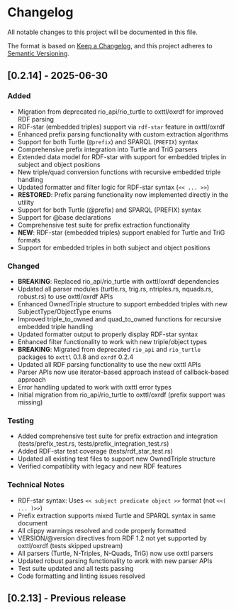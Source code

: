 # Changelog

All notable changes to this project will be documented in this file.

The format is based on [Keep a Changelog](https://keepachangelog.com/en/1.0.0/),
and this project adheres to [Semantic Versioning](https://semver.org/spec/v2.0.0.html).

## [0.2.14] - 2025-06-30

### Added
- Migration from deprecated rio_api/rio_turtle to oxttl/oxrdf for improved RDF parsing
- RDF-star (embedded triples) support via `rdf-star` feature in oxttl/oxrdf
- Enhanced prefix parsing functionality with custom extraction algorithms
- Support for both Turtle (`@prefix`) and SPARQL (`PREFIX`) syntax
- Comprehensive prefix integration into Turtle and TriG parsers
- Extended data model for RDF-star with support for embedded triples in subject and object positions
- New triple/quad conversion functions with recursive embedded triple handling
- Updated formatter and filter logic for RDF-star syntax (`<< ... >>`)
- **RESTORED**: Prefix parsing functionality now implemented directly in the utility
- Support for both Turtle (@prefix) and SPARQL (PREFIX) syntax
- Support for @base declarations
- Comprehensive test suite for prefix extraction functionality
- **NEW**: RDF-star (embedded triples) support enabled for Turtle and TriG formats
- Support for embedded triples in both subject and object positions

### Changed
- **BREAKING**: Replaced rio_api/rio_turtle with oxttl/oxrdf dependencies  
- Updated all parser modules (turtle.rs, trig.rs, ntriples.rs, nquads.rs, robust.rs) to use oxttl/oxrdf APIs
- Enhanced OwnedTriple structure to support embedded triples with new SubjectType/ObjectType enums
- Improved triple_to_owned and quad_to_owned functions for recursive embedded triple handling
- Updated formatter output to properly display RDF-star syntax
- Enhanced filter functionality to work with new triple/object types
- **BREAKING**: Migrated from deprecated `rio_api` and `rio_turtle` packages to `oxttl` 0.1.8 and `oxrdf` 0.2.4
- Updated all RDF parsing functionality to use the new oxttl APIs
- Parser APIs now use iterator-based approach instead of callback-based approach
- Error handling updated to work with oxttl error types
- Initial migration from rio_api/rio_turtle to oxttl/oxrdf (prefix support was missing)

### Testing
- Added comprehensive test suite for prefix extraction and integration (tests/prefix_test.rs, tests/prefix_integration_test.rs)
- Added RDF-star test coverage (tests/rdf_star_test.rs)
- Updated all existing test files to support new OwnedTriple structure
- Verified compatibility with legacy and new RDF features

### Technical Notes
- RDF-star syntax: Uses `<< subject predicate object >>` format (not `<<( ... )>>`)
- Prefix extraction supports mixed Turtle and SPARQL syntax in same document
- All clippy warnings resolved and code properly formatted
- VERSION/@version directives from RDF 1.2 not yet supported by oxttl/oxrdf (tests skipped upstream)
- All parsers (Turtle, N-Triples, N-Quads, TriG) now use oxttl parsers
- Updated robust parsing functionality to work with new parser APIs
- Test suite updated and all tests passing
- Code formatting and linting issues resolved

## [0.2.13] - Previous release
